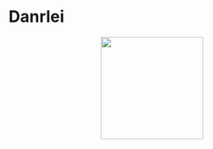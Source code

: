 # Danrlei
<div align="center">
  <img height="180em" src="https://github-readme-stats.vercel.app/api/top-langs/?username=DanrleiFranco&layout=compact&langs_count=7&theme=dark"/>
</div>
